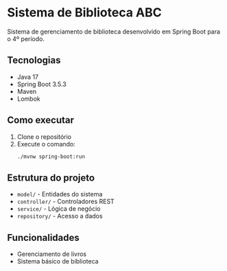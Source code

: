 # Sistema de Biblioteca ABC

Sistema de gerenciamento de biblioteca desenvolvido em Spring Boot para o 4º período.

## Tecnologias

- Java 17
- Spring Boot 3.5.3
- Maven
- Lombok

## Como executar

1. Clone o repositório
2. Execute o comando:
   ```bash
   ./mvnw spring-boot:run
   ```

## Estrutura do projeto

- `model/` - Entidades do sistema
- `controller/` - Controladores REST
- `service/` - Lógica de negócio
- `repository/` - Acesso a dados

## Funcionalidades

- Gerenciamento de livros
- Sistema básico de biblioteca